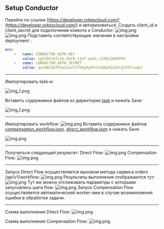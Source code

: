 ## Setup Conductor

Перейти по ссылке [https://developer.orkescloud.com/](https://developer.orkescloud.com/) и авторизоваться.
Создать client_id и client_secret для подключения клиента к Conductor:
![img.png](./images/img_01.png)
![img.png](./images/img_02.png)
Подставить соответствующие значения в настройки deployment :

```yaml
env:
    -   name: CONDUCTOR_AUTH_KEY
        value: spk39518fc1b-def0-11ef-aeb1-c259128d4f69
    -   name: CONDUCTOR_AUTH_SECRET
        value: qezQQ336JPvw1azvCCfbOyXy6FuCnEKpIEaZotxLPdfcoqkr
```

___

Импортировать task-и:

![img_1.png](./images/img_05.png)

Вставить содержимое файлов из директории [task](./task) и нажать Save:

![img_1.png](./images/img_06.png)

___

Импортировать workflow:
![img.png](./images/img_03.png)
Вставить содержимое файлов _[compensation_workflow.json](./workflow/compensation_workflow.json)_,
_[direct_workflow.json](./workflow/direct_workflow.json)_ и нажать Save:

![img.png](./images/img_04.png)

___

Получиться следующий результат:
Direct Flow:
![img.png](images/img_07.png)
Compensation Flow:
![img.png](images/img_08.png)

___

Запуск Direct Flow осуществляется вызовом метода сервиса orders /api/v1/workflow:
![img.png](images/img_09.png)
Результаты выполнения отображаются тут:
![img.png](images/img_10.png)
Тут же можно отслеживать параметры с которыми запускались шаги flow:
![img.png](images/img_11.png)
Запуск Compensation Flow осуществляется автоматический worker-ами в случае возникновения ошибки в обработке задачи.

___

Схема выполнения Direct Flow:
![img.png](images/direct_flow_schema.png)

Схема выполнения Compensation Flow:
![img.png](images/compensation_flow_schema.png)
